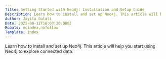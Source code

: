 ```yaml
---
Title: Getting Started with Neo4j: Installation and Setup Guide
Description: Learn how to install and set up Neo4j. This article will help you start using Neo4j to explore connected data....
Author: Jayita Gulati
Date: 2025-08-12T16:00:30.000Z
Robots: noindex,nofollow
Template: index
---
```

Learn how to install and set up Neo4j. This article will help you start using Neo4j to explore connected data.